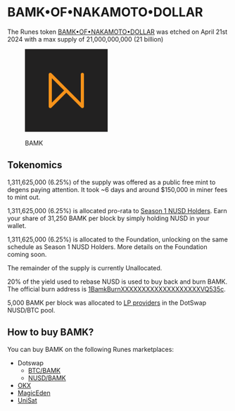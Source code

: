 # BAMK•OF•NAKAMOTO•DOLLAR

The Runes token [BAMK•OF•NAKAMOTO•DOLLAR](https://magiceden.io/runes/BAMK%E2%80%A2OF%E2%80%A2NAKAMOTO%E2%80%A2DOLLAR) was etched on April 21st 2024 with a max supply of 21,000,000,000 (21 billion)

<div align="left">

<figure><img src=".gitbook/assets/bamk.png" alt="" width="188"><figcaption><p>BAMK</p></figcaption></figure>

</div>

## Tokenomics

1,311,625,000 (6.25%) of the supply was offered as a public free mint to degens paying attention. It took \~6 days and around $150,000 in miner fees to mint out.&#x20;

1,311,625,000 (6.25%) is allocated pro-rata to [Season 1 NUSD Holders](https://app.gitbook.com/o/lfo0cE7iXE4350nipACw/s/L5vd9Yc2g4BdL74C5OqN/\~/changes/91/rewards/season-1-nusd-holders). Earn your share of 31,250 BAMK per block by simply holding NUSD in your wallet.

1,311,625,000 (6.25%) is allocated to the Foundation, unlocking on the same schedule as Season 1 NUSD Holders. More details on the Foundation coming soon.

The remainder of the supply is currently Unallocated.

20% of the yield used to rebase NUSD is used to buy back and burn BAMK. The official burn address is [1BamkBurnXXXXXXXXXXXXXXXXXXXVQ535c](https://ordiscan.com/address/1BamkBurnXXXXXXXXXXXXXXXXXXXVQ535c/runes).

5,000 BAMK per block was allocated to [LP providers](https://app.gitbook.com/o/lfo0cE7iXE4350nipACw/s/L5vd9Yc2g4BdL74C5OqN/\~/changes/91/rewards/rewards-for-nusd-lp-providers) in the DotSwap NUSD/BTC pool.

## How to buy BAMK?

You can buy BAMK on the following Runes marketplaces:

* Dotswap
  * [BTC/BAMK](https://www.dotswap.app/swap#R\_BTC\_BAMK%E2%80%A2OF%E2%80%A2NAKAMOTO%E2%80%A2DOLLAR)
  * [NUSD/BAMK](https://www.dotswap.app/swap#R\_NUSD%E2%80%A2NUSD%E2%80%A2NUSD%E2%80%A2NUSD\_BAMK%E2%80%A2OF%E2%80%A2NAKAMOTO%E2%80%A2DOLLAR)
* [OKX](https://www.okx.com/web3/marketplace/runes/token/BAMK%E2%80%A2OF%E2%80%A2NAKAMOTO%E2%80%A2DOLLAR/840256:35)
* [MagicEden](https://magiceden.io/runes/BAMK%E2%80%A2OF%E2%80%A2NAKAMOTO%E2%80%A2DOLLAR)
* [UniSat](https://unisat.io/runes/market?tick=BAMK%E2%80%A2OF%E2%80%A2NAKAMOTO%E2%80%A2DOLLAR)
